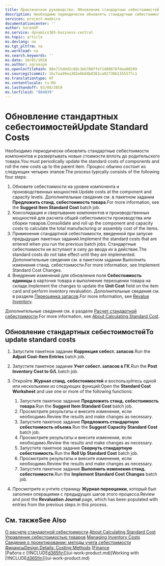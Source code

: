 ```yaml
---
title: Практическое руководство. Обновление стандартных себестоимостей | Microsoft Docs
description: Необходимо периодически обновлять стандартные себестоимости компонентов и развертывать новые стоимости вплоть до родительского товара.
services: project-madeira
documentationcenter: ''
author: SorenGP
ms.service: dynamics365-business-central
ms.topic: article
ms.devlang: na
ms.tgt_pltfrm: na
ms.workload: na
ms.search.keywords: ''
ms.date: 10/01/2018
ms.author: sgroespe
ms.openlocfilehash: 88e715ddd2c60c3eb780ffe71d80676fdea00209
ms.sourcegitcommit: 1bcfaa99ea302e6b84b8361ca02730b135557fc1
ms.translationtype: HT
ms.contentlocale: ru-RU
ms.lasthandoff: 03/08/2019
ms.locfileid: "804839"
---
```

# <a name="update-standard-costs"></a><span data-ttu-id="690d0-103">Обновление стандартных себестоимостей</span><span class="sxs-lookup"><span data-stu-id="690d0-103">Update Standard Costs</span></span>
<span data-ttu-id="690d0-104">Необходимо периодически обновлять стандартные себестоимости компонентов и развертывать новые стоимости вплоть до родительского товара.</span><span class="sxs-lookup"><span data-stu-id="690d0-104">You must periodically update the standard costs of components and roll the new costs up to the parent item.</span></span> <span data-ttu-id="690d0-105">Процесс обычно состоит из следующих четырех этапов:</span><span class="sxs-lookup"><span data-stu-id="690d0-105">The process typically consists of the following four steps:</span></span>  

1.  <span data-ttu-id="690d0-106">Обновите себестоимости на уровне компонента и производственных мощностей.</span><span class="sxs-lookup"><span data-stu-id="690d0-106">Update costs at the component and capacity levels.</span></span> <span data-ttu-id="690d0-107">Дополнительные сведения см. в пакетном задании **Предложить станд. себестоимость товара**.</span><span class="sxs-lookup"><span data-stu-id="690d0-107">For more information, see the **Suggest Item Standard Cost** batch job.</span></span>  
2.  <span data-ttu-id="690d0-108">Консолидация и свертывание компонентов и производственных мощностей для расчета общей себестоимости производства или сборки товаров.</span><span class="sxs-lookup"><span data-stu-id="690d0-108">Consolidate and roll up the component and capacity costs to calculate the total manufacturing or assembly cost of the items.</span></span>  
3.  <span data-ttu-id="690d0-109">Применение стандартной себестоимости, введенной при запуске предыдущих пакетных заданий.</span><span class="sxs-lookup"><span data-stu-id="690d0-109">Implement the standard costs that are entered when you run the previous batch jobs.</span></span> <span data-ttu-id="690d0-110">Стандартные себестоимости не вступают в силу до ввода их в действие.</span><span class="sxs-lookup"><span data-stu-id="690d0-110">The standard costs do not take effect until they are implemented.</span></span> <span data-ttu-id="690d0-111">Дополнительные сведения см. в пакетном задании Выполнить изменения станд. себестоимости.</span><span class="sxs-lookup"><span data-stu-id="690d0-111">For more information, see Implement Standard Cost Changes.</span></span>  
4.  <span data-ttu-id="690d0-112">Внедрение изменений для обновления поля **Себестоимость единицы** в карточке товара и выполнение переоценки товара на складе.</span><span class="sxs-lookup"><span data-stu-id="690d0-112">Implement the changes to update the **Unit Cost** field on the item card and perform inventory revaluation.</span></span> <span data-ttu-id="690d0-113">Дополнительные сведения см. в разделе [Переоценка запасов](inventory-how-revalue-inventory.md).</span><span class="sxs-lookup"><span data-stu-id="690d0-113">For more information, see [Revalue Inventory](inventory-how-revalue-inventory.md).</span></span>  

<span data-ttu-id="690d0-114">Дополнительные сведения см. в разделе [Расчет стандартной себестоимости](finance-about-calculating-standard-cost.md).</span><span class="sxs-lookup"><span data-stu-id="690d0-114">For more information, see [About Calculating Standard Cost](finance-about-calculating-standard-cost.md).</span></span>  
## <a name="to-update-standard-costs"></a><span data-ttu-id="690d0-115">Обновление стандартных себестоимостей</span><span class="sxs-lookup"><span data-stu-id="690d0-115">To update standard costs</span></span>  
1.  <span data-ttu-id="690d0-116">Запустите пакетное задание **Коррекция себест. запасов**.</span><span class="sxs-lookup"><span data-stu-id="690d0-116">Run the **Adjust Cost-Item Entries** batch job.</span></span>  
2.  <span data-ttu-id="690d0-117">Запустите пакетное задание **Учет себест. запасов в ГК**.</span><span class="sxs-lookup"><span data-stu-id="690d0-117">Run the **Post Inventory Cost to G/L** batch job.</span></span>  
3.  <span data-ttu-id="690d0-118">Откройте **Журнал станд. себестоимостей** и воспользуйтесь одной или несколькими из следующих функций:</span><span class="sxs-lookup"><span data-stu-id="690d0-118">Open the **Standard Cost Worksheet** and use one or more of the following functions:</span></span>  

    1.  <span data-ttu-id="690d0-119">Запустите пакетное задание **Предложить станд. себестоимость товара**.</span><span class="sxs-lookup"><span data-stu-id="690d0-119">Run the **Suggest Item Standard Cost** batch job.</span></span>  
    2.  <span data-ttu-id="690d0-120">Просмотрите результаты и внесите изменения, если необходимо.</span><span class="sxs-lookup"><span data-stu-id="690d0-120">Review the results and make changes as necessary.</span></span>  
    3.  <span data-ttu-id="690d0-121">Запустите пакетное задание **Предложить стандартную себестоимость объема**.</span><span class="sxs-lookup"><span data-stu-id="690d0-121">Run the **Suggest Capacity Standard Cost** batch job.</span></span>  
    4.  <span data-ttu-id="690d0-122">Просмотрите результаты и внесите изменения, если необходимо.</span><span class="sxs-lookup"><span data-stu-id="690d0-122">Review the results and make changes as necessary.</span></span>
    5. <span data-ttu-id="690d0-123">Запустите пакетное задание **Свернуть стандартную себестоимость**.</span><span class="sxs-lookup"><span data-stu-id="690d0-123">Run the **Roll Up Standard Cost** batch job.</span></span>
    6.  <span data-ttu-id="690d0-124">Просмотрите результаты и внесите изменения, если необходимо.</span><span class="sxs-lookup"><span data-stu-id="690d0-124">Review the results and make changes as necessary.</span></span>
    7.  <span data-ttu-id="690d0-125">Запустите пакетное задание **Выполнить изменения станд. себестоимости**.</span><span class="sxs-lookup"><span data-stu-id="690d0-125">Run the **Implement Standard Cost Changes** batch job.</span></span>  
4.  <span data-ttu-id="690d0-126">Просмотрите и учтите страницу **Журнал переоценки**, который был заполнен операциями с предыдущих шагов этого процесса.</span><span class="sxs-lookup"><span data-stu-id="690d0-126">Review and post the **Revaluation Journal** page, which has been populated with entries from the previous steps in this process.</span></span>  

## <a name="see-also"></a><span data-ttu-id="690d0-127">См. также</span><span class="sxs-lookup"><span data-stu-id="690d0-127">See Also</span></span>  
 <span data-ttu-id="690d0-128">[О расчете стандартной себестоимости](finance-about-calculating-standard-cost.md) </span><span class="sxs-lookup"><span data-stu-id="690d0-128">[About Calculating Standard Cost](finance-about-calculating-standard-cost.md) </span></span>  
 <span data-ttu-id="690d0-129">[Управление себестоимостью товаров](finance-manage-inventory-costs.md) </span><span class="sxs-lookup"><span data-stu-id="690d0-129">[Managing Inventory Costs](finance-manage-inventory-costs.md) </span></span>  
 <span data-ttu-id="690d0-130">[Сведения о проектировании: методы учета себестоимости](design-details-costing-methods.md) [Финансы](finance.md)</span><span class="sxs-lookup"><span data-stu-id="690d0-130">[Design Details: Costing Methods](design-details-costing-methods.md) [[Finance](finance.md)</span></span>  
 <span data-ttu-id="690d0-131">[Работа с [!INCLUDE[d365fin](includes/d365fin_md.md)]](ui-work-product.md)</span><span class="sxs-lookup"><span data-stu-id="690d0-131">[Working with [!INCLUDE[d365fin](includes/d365fin_md.md)]](ui-work-product.md)</span></span>  
